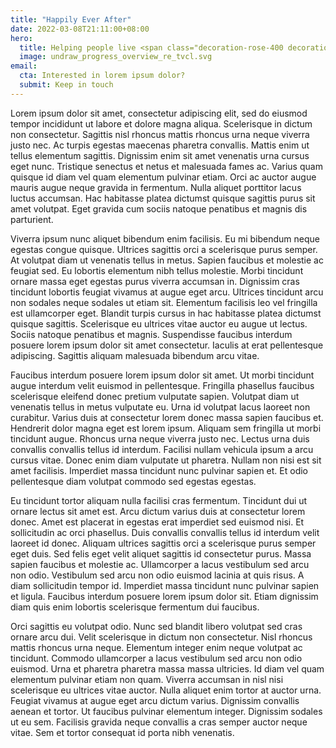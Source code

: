 ```yaml
---
title: "Happily Ever After"
date: 2022-03-08T21:11:00+08:00
hero:
  title: Helping people live <span class="decoration-rose-400 decoration-4 underline underline-offset-4">healthier lives</span>
  image: undraw_progress_overview_re_tvcl.svg
email:
  cta: Interested in lorem ipsum dolor?
  submit: Keep in touch
---
```


Lorem ipsum dolor sit amet, consectetur adipiscing elit, sed do eiusmod tempor incididunt ut labore et dolore magna aliqua. Scelerisque in dictum non consectetur. Sagittis nisl rhoncus mattis rhoncus urna neque viverra justo nec. Ac turpis egestas maecenas pharetra convallis. Mattis enim ut tellus elementum sagittis. Dignissim enim sit amet venenatis urna cursus eget nunc. Tristique senectus et netus et malesuada fames ac. Varius quam quisque id diam vel quam elementum pulvinar etiam. Orci ac auctor augue mauris augue neque gravida in fermentum. Nulla aliquet porttitor lacus luctus accumsan. Hac habitasse platea dictumst quisque sagittis purus sit amet volutpat. Eget gravida cum sociis natoque penatibus et magnis dis parturient.

Viverra ipsum nunc aliquet bibendum enim facilisis. Eu mi bibendum neque egestas congue quisque. Ultrices sagittis orci a scelerisque purus semper. At volutpat diam ut venenatis tellus in metus. Sapien faucibus et molestie ac feugiat sed. Eu lobortis elementum nibh tellus molestie. Morbi tincidunt ornare massa eget egestas purus viverra accumsan in. Dignissim cras tincidunt lobortis feugiat vivamus at augue eget arcu. Ultrices tincidunt arcu non sodales neque sodales ut etiam sit. Elementum facilisis leo vel fringilla est ullamcorper eget. Blandit turpis cursus in hac habitasse platea dictumst quisque sagittis. Scelerisque eu ultrices vitae auctor eu augue ut lectus. Sociis natoque penatibus et magnis. Suspendisse faucibus interdum posuere lorem ipsum dolor sit amet consectetur. Iaculis at erat pellentesque adipiscing. Sagittis aliquam malesuada bibendum arcu vitae.

Faucibus interdum posuere lorem ipsum dolor sit amet. Ut morbi tincidunt augue interdum velit euismod in pellentesque. Fringilla phasellus faucibus scelerisque eleifend donec pretium vulputate sapien. Volutpat diam ut venenatis tellus in metus vulputate eu. Urna id volutpat lacus laoreet non curabitur. Varius duis at consectetur lorem donec massa sapien faucibus et. Hendrerit dolor magna eget est lorem ipsum. Aliquam sem fringilla ut morbi tincidunt augue. Rhoncus urna neque viverra justo nec. Lectus urna duis convallis convallis tellus id interdum. Facilisi nullam vehicula ipsum a arcu cursus vitae. Donec enim diam vulputate ut pharetra. Nullam non nisi est sit amet facilisis. Imperdiet massa tincidunt nunc pulvinar sapien et. Et odio pellentesque diam volutpat commodo sed egestas egestas.

Eu tincidunt tortor aliquam nulla facilisi cras fermentum. Tincidunt dui ut ornare lectus sit amet est. Arcu dictum varius duis at consectetur lorem donec. Amet est placerat in egestas erat imperdiet sed euismod nisi. Et sollicitudin ac orci phasellus. Duis convallis convallis tellus id interdum velit laoreet id donec. Aliquam ultrices sagittis orci a scelerisque purus semper eget duis. Sed felis eget velit aliquet sagittis id consectetur purus. Massa sapien faucibus et molestie ac. Ullamcorper a lacus vestibulum sed arcu non odio. Vestibulum sed arcu non odio euismod lacinia at quis risus. A diam sollicitudin tempor id. Imperdiet massa tincidunt nunc pulvinar sapien et ligula. Faucibus interdum posuere lorem ipsum dolor sit. Etiam dignissim diam quis enim lobortis scelerisque fermentum dui faucibus.

Orci sagittis eu volutpat odio. Nunc sed blandit libero volutpat sed cras ornare arcu dui. Velit scelerisque in dictum non consectetur. Nisl rhoncus mattis rhoncus urna neque. Elementum integer enim neque volutpat ac tincidunt. Commodo ullamcorper a lacus vestibulum sed arcu non odio euismod. Urna et pharetra pharetra massa massa ultricies. Id diam vel quam elementum pulvinar etiam non quam. Viverra accumsan in nisl nisi scelerisque eu ultrices vitae auctor. Nulla aliquet enim tortor at auctor urna. Feugiat vivamus at augue eget arcu dictum varius. Dignissim convallis aenean et tortor. Ut faucibus pulvinar elementum integer. Dignissim sodales ut eu sem. Facilisis gravida neque convallis a cras semper auctor neque vitae. Sem et tortor consequat id porta nibh venenatis.
